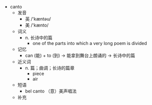 - canto
  - 发音
    - 英 /'kæntəu/
    - 美 /'kænto/
  - 词义
    - n. 长诗中的篇
      - one of the parts into which a very long poem is divided
  - 记忆
    - can (能) + to (到) → 能拿到舞台上朗诵的 → 长诗中的篇
  - 近义词
    - n. 篇；曲调；长诗的篇章
      - piece
      - air
  - 短语
    - bel canto （意）美声唱法
  - 补充